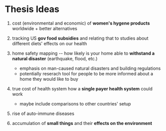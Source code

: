 # Thesis Ideas

1. cost (environmental and economic) of **women's hygene products** worldwide + better alternatives
2. tracking US **gov food subsidies** and relating that to studies about different diets' effects on our health
3. home safety mapping -- how likely is your home able to **withstand a natural disaster** (earthquake, flood, etc.)
    
    - emphasis on man-caused natural disasters and building regulations
    - potentially reserach tool for people to be more informed about a home they would like to buy 
    
4. true cost of health system how a **single payer health system** could work
    
    - maybe include comparisons to other countries' setup   
5. rise of auto-immune diseases
6. accumulation of **small things** and their **effects on the environment**